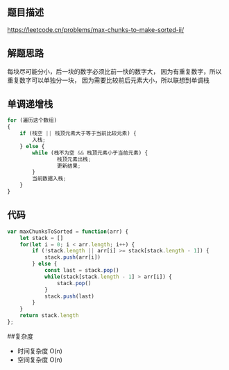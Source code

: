## 题目描述
https://leetcode.cn/problems/max-chunks-to-make-sorted-ii/

## 解题思路
每块尽可能分小，后一块的数字必须比前一快的数字大，
因为有重复数字，所以重复数字可以单独分一块，
因为需要比较前后元素大小，所以联想到单调栈

## 单调递增栈

```javascript
for (遍历这个数组)
{
	if (栈空 || 栈顶元素大于等于当前比较元素) {
	    入栈;
	} else {
	    while (栈不为空 && 栈顶元素小于当前元素) {
                栈顶元素出栈;
                更新结果;
	    }
	    当前数据入栈;
	}
}
```

## 代码
```javascript
var maxChunksToSorted = function(arr) {
    let stack = []
    for(let i = 0; i < arr.length; i++) {
        if (!stack.length || arr[i] >= stack[stack.length - 1]) {
            stack.push(arr[i])
        } else {
            const last = stack.pop()
            while(stack[stack.length - 1] > arr[i]) {
                stack.pop()
            }
            stack.push(last)
        }
    }
    return stack.length
};
```

##复杂度
* 时间复杂度 O(n)
* 空间复杂度 O(n)
